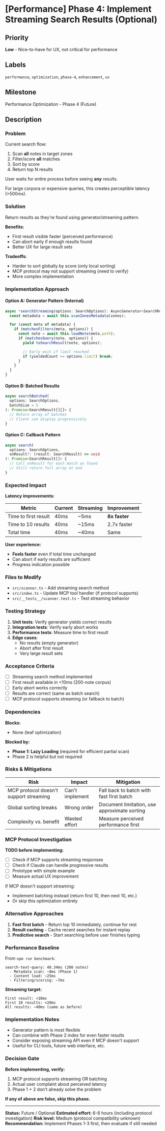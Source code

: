 # [Performance] Phase 4: Implement Streaming Search Results (Optional)

## Priority
**Low** - Nice-to-have for UX, not critical for performance

## Labels
`performance`, `optimization`, `phase-4`, `enhancement`, `ux`

## Milestone
Performance Optimization - Phase 4 (Future)

## Description

### Problem
Current search flow:
1. Scan **all** notes in target zones
2. Filter/score **all** matches
3. Sort by score
4. Return top N results

User waits for entire process before seeing **any** results.

For large corpora or expensive queries, this creates perceptible latency (>500ms).

### Solution
Return results as they're found using generator/streaming pattern.

**Benefits:**
- First result visible faster (perceived performance)
- Can abort early if enough results found
- Better UX for large result sets

**Tradeoffs:**
- Harder to sort globally by score (only local sorting)
- MCP protocol may not support streaming (need to verify)
- More complex implementation

### Implementation Approach

#### Option A: Generator Pattern (Internal)

```typescript
async *searchStreaming(options: SearchOptions): AsyncGenerator<SearchResult> {
  const metadata = await this.scanZonesMetadata(zones);

  for (const meta of metadata) {
    if (matchesFilters(meta, options)) {
      const note = await this.loadNote(meta.path);
      if (matchesQuery(note, options)) {
        yield toSearchResult(note, options);

        // Early exit if limit reached
        if (yieldedCount >= options.limit) break;
      }
    }
  }
}
```

#### Option B: Batched Results

```typescript
async searchBatched(
  options: SearchOptions,
  batchSize = 5
): Promise<SearchResult[][]> {
  // Return array of batches
  // Client can display progressively
}
```

#### Option C: Callback Pattern

```typescript
async search(
  options: SearchOptions,
  onResult?: (result: SearchResult) => void
): Promise<SearchResult[]> {
  // Call onResult for each match as found
  // Still return full array at end
}
```

### Expected Impact

**Latency improvements:**

| Metric | Current | Streaming | Improvement |
|--------|---------|-----------|-------------|
| Time to first result | 40ms | ~5ms | **8x faster** |
| Time to 10 results | 40ms | ~15ms | 2.7x faster |
| Total time | 40ms | ~40ms | Same |

**User experience:**
- **Feels faster** even if total time unchanged
- Can abort if early results are sufficient
- Progress indication possible

### Files to Modify

- `src/scanner.ts` - Add streaming search method
- `src/index.ts` - Update MCP tool handler (if protocol supports)
- `src/__tests__/scanner.test.ts` - Test streaming behavior

### Testing Strategy

1. **Unit tests**: Verify generator yields correct results
2. **Integration tests**: Verify early abort works
3. **Performance tests**: Measure time to first result
4. **Edge cases**:
   - No results (empty generator)
   - Abort after first result
   - Very large result sets

### Acceptance Criteria

- [ ] Streaming search method implemented
- [ ] First result available in <10ms (200-note corpus)
- [ ] Early abort works correctly
- [ ] Results are correct (same as batch search)
- [ ] MCP protocol supports streaming (or fallback to batch)

### Dependencies

**Blocks:**
- None (leaf optimization)

**Blocked by:**
- **Phase 1: Lazy Loading** (required for efficient partial scan)
- Phase 2 is helpful but not required

### Risks & Mitigations

| Risk | Impact | Mitigation |
|------|--------|------------|
| MCP protocol doesn't support streaming | Can't implement | Fall back to batch with fast first batch |
| Global sorting breaks | Wrong order | Document limitation, use approximate sorting |
| Complexity vs. benefit | Wasted effort | Measure perceived performance first |

### MCP Protocol Investigation

**TODO before implementing:**
- [ ] Check if MCP supports streaming responses
- [ ] Check if Claude can handle progressive results
- [ ] Prototype with simple example
- [ ] Measure actual UX improvement

If MCP doesn't support streaming:
- Implement batching instead (return first 10, then next 10, etc.)
- Or skip this optimization entirely

### Alternative Approaches

1. **Fast first batch** - Return top 10 immediately, continue for rest
2. **Result caching** - Cache recent searches for instant replay
3. **Predictive search** - Start searching before user finishes typing

### Performance Baseline

From `npm run benchmark`:
```
search-text-query: 40.34ms (200 notes)
  - Metadata scan: ~8ms (Phase 1)
  - Content load: ~25ms
  - Filtering/scoring: ~7ms
```

**Streaming target:**
```
First result: <10ms
First 10 results: <20ms
All results: ~40ms (same as before)
```

### Implementation Notes

- Generator pattern is most flexible
- Can combine with Phase 2 index for even faster results
- Consider exposing streaming API even if MCP doesn't support
- Useful for CLI tools, future web interface, etc.

### Decision Gate

**Before implementing, verify:**
1. MCP protocol supports streaming OR batching
2. Actual user complaint about perceived latency
3. Phase 1 + 2 don't already solve the problem

**If any of above are false, skip this phase.**

---

**Status:** Future / Optional
**Estimated effort:** 6-8 hours (including protocol investigation)
**Risk level:** Medium (protocol compatibility unknown)
**Recommendation:** Implement Phases 1-3 first, then evaluate if still needed
